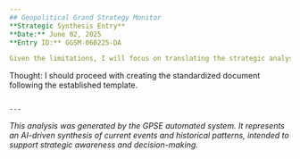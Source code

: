 ```yaml
---
## Geopolitical Grand Strategy Monitor
**Strategic Synthesis Entry**
**Date:** June 02, 2025
**Entry ID:** GGSM-060225-DA

Given the limitations, I will focus on translating the strategic analysis into a standardized document format for now.

```
Thought: I should proceed with creating the standardized document following the established template.
```

---
```


*This analysis was generated by the GPSE automated system. It represents an AI-driven synthesis 
of current events and historical patterns, intended to support strategic awareness and decision-making.*
